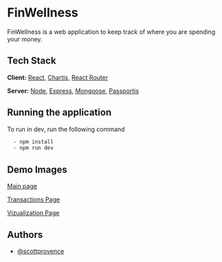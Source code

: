 # FinWellness

FinWellness is a web application to keep track of where you are spending your money.

## Tech Stack

**Client:** [React](https://reactjs.org/), [Chartjs](https://www.chartjs.org/), [React Router](https://reactrouter.com/)

**Server:** [Node](https://nodejs.org/en/), [Express](https://expressjs.com/), [Mongoose](https://mongoosejs.com/), [Passportjs](http://www.passportjs.org/)

## Running the application

To run in dev, run the following command

```bash
  - npm install
  - npm run dev
```

## Demo Images

[Main page](https://i.imgur.com/gM0eT9N.png)

[Transactions Page](https://i.imgur.com/vovAZzA.png)

[Vizualization Page](https://i.imgur.com/m2UEGQ5.png)

## Authors

- [@scottprovence](https://github.com/scopro220/)
